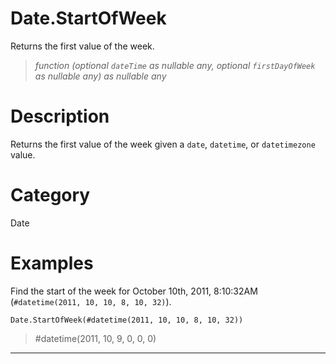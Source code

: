 ﻿# Date.StartOfWeek
Returns the first value of the week.
> _function (optional <code>dateTime</code> as nullable any, optional <code>firstDayOfWeek</code> as nullable any) as nullable any_
# Description 
Returns the first value of the week given a <code>date</code>, <code>datetime</code>, or <code>datetimezone</code> value.
# Category 
Date
# Examples 
Find the start of the week for October 10th, 2011, 8:10:32AM (<code>#datetime(2011, 10, 10, 8, 10, 32)</code>).
```
Date.StartOfWeek(#datetime(2011, 10, 10, 8, 10, 32))
```
> #datetime(2011, 10, 9, 0, 0, 0)
***
